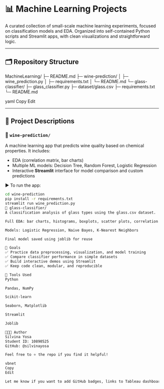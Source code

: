 # 📊 Machine Learning Projects

A curated collection of small-scale machine learning experiments, focused on classification models and EDA. Organized into self-contained Python scripts and Streamlit apps, with clean visualizations and straightforward logic.

---

## 🗂️ Repository Structure

MachineLearning/
├─ README.md
├─ wine-prediction/
│ ├─ wine_prediction.py
│ ├─ requirements.txt
│ └─ README.md
└─ glass-classifier/
├─ glass_classifier.py
├─ dataset/glass.csv
├─ requirements.txt
└─ README.md

yaml
Copy
Edit

---

## 📁 Project Descriptions

### 🔹 `wine-prediction/`

A machine learning app that predicts wine quality based on chemical properties. It includes:

- EDA (correlation matrix, bar charts)
- Multiple ML models: Decision Tree, Random Forest, Logistic Regression
- Interactive **Streamlit** interface for model comparison and custom predictions

▶️ To run the app:

```bash
cd wine-prediction
pip install -r requirements.txt
streamlit run wine_prediction.py
🔹 glass-classifier/
A classification analysis of glass types using the glass.csv dataset.

Full EDA: bar charts, histograms, boxplots, scatter plots, correlation heatmap

Models: Logistic Regression, Naive Bayes, K-Nearest Neighbors

Final model saved using joblib for reuse

🧠 Goals
✅ Practice data preprocessing, visualization, and model training
✅ Compare classifier performance in simple datasets
✅ Build interactive demos using Streamlit
✅ Keep code clean, modular, and reproducible

🔧 Tools Used
Python

Pandas, NumPy

Scikit-learn

Seaborn, Matplotlib

Streamlit

Joblib

👩🏻‍💻 Author
Silvina Yosa
Student ID: 10890525
GitHub: @silvinayosa

Feel free to ⭐ the repo if you find it helpful!

vbnet
Copy
Edit

Let me know if you want to add GitHub badges, links to Tableau dashboards, or turn each project into a website section!
